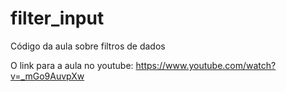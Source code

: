 # filter_input
Código da aula sobre filtros de dados

O link para a aula no youtube: https://www.youtube.com/watch?v=_mGo9AuvpXw
